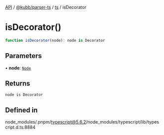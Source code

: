 [API](../../../../../packages.md) / [@kubb/parser-ts](../../../index.md) / [ts](../index.md) / isDecorator

# isDecorator()

```ts
function isDecorator(node): node is Decorator
```

## Parameters

• **node**: [`Node`](../interfaces/Node.md)

## Returns

`node is Decorator`

## Defined in

node\_modules/.pnpm/typescript@5.6.2/node\_modules/typescript/lib/typescript.d.ts:8884
